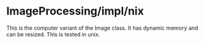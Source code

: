 # ImageProcessing/impl/nix
This is the computer variant of the Image class.
It has dynamic memory and can be resized. This is tested in unix.

